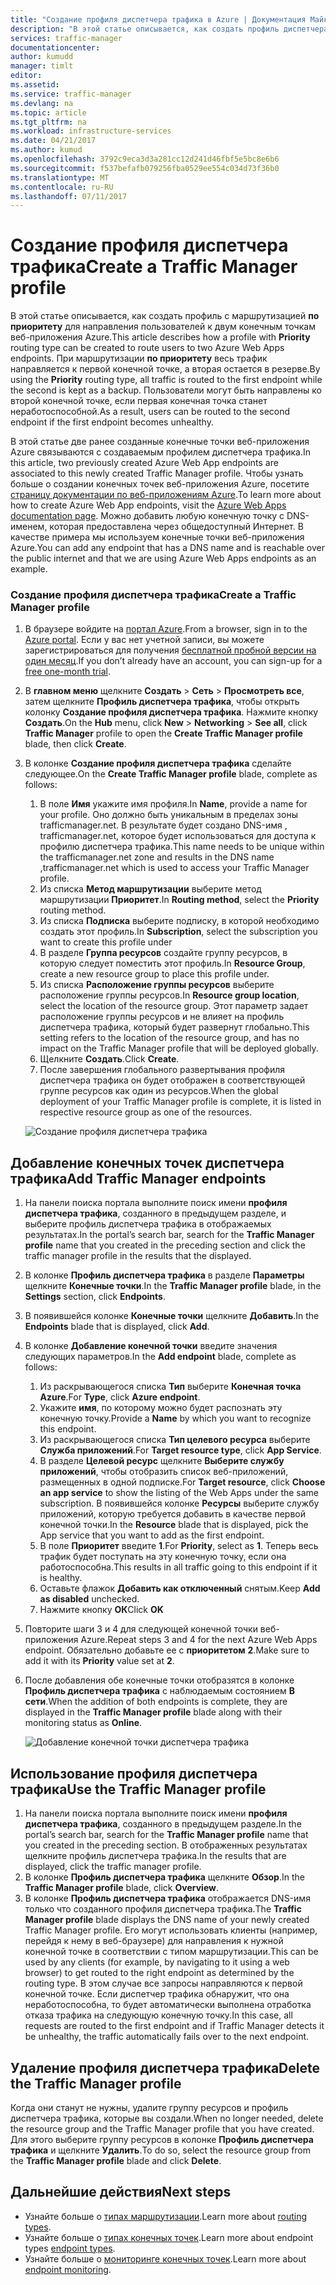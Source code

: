 ```yaml
---
title: "Создание профиля диспетчера трафика в Azure | Документация Майкрософт"
description: "В этой статье описывается, как создать профиль диспетчера трафика."
services: traffic-manager
documentationcenter: 
author: kumudd
manager: timlt
editor: 
ms.assetid: 
ms.service: traffic-manager
ms.devlang: na
ms.topic: article
ms.tgt_pltfrm: na
ms.workload: infrastructure-services
ms.date: 04/21/2017
ms.author: kumud
ms.openlocfilehash: 3792c9eca3d3a281cc12d241d46fbf5e5bc8e6b6
ms.sourcegitcommit: f537befafb079256fba0529ee554c034d73f36b0
ms.translationtype: MT
ms.contentlocale: ru-RU
ms.lasthandoff: 07/11/2017
---
```

# <a name="create-a-traffic-manager-profile"></a><span data-ttu-id="b9f0f-103">Создание профиля диспетчера трафика</span><span class="sxs-lookup"><span data-stu-id="b9f0f-103">Create a Traffic Manager profile</span></span>

<span data-ttu-id="b9f0f-104">В этой статье описывается, как создать профиль с маршрутизацией **по приоритету** для направления пользователей к двум конечным точкам веб-приложения Azure.</span><span class="sxs-lookup"><span data-stu-id="b9f0f-104">This article describes how a profile with **Priority** routing type can be created to route users to two Azure Web Apps endpoints.</span></span> <span data-ttu-id="b9f0f-105">При маршрутизации **по приоритету** весь трафик направляется к первой конечной точке, а вторая остается в резерве.</span><span class="sxs-lookup"><span data-stu-id="b9f0f-105">By using the **Priority** routing type, all traffic is routed to the first endpoint while the second is kept as a backup.</span></span> <span data-ttu-id="b9f0f-106">Пользователи могут быть направлены ко второй конечной точке, если первая конечная точка станет неработоспособной.</span><span class="sxs-lookup"><span data-stu-id="b9f0f-106">As a result, users can be routed to the second endpoint if the first endpoint becomes unhealthy.</span></span>

<span data-ttu-id="b9f0f-107">В этой статье две ранее созданные конечные точки веб-приложения Azure связываются с создаваемым профилем диспетчера трафика.</span><span class="sxs-lookup"><span data-stu-id="b9f0f-107">In this article, two previously created Azure Web App endpoints are associated to this newly created Traffic Manager profile.</span></span> <span data-ttu-id="b9f0f-108">Чтобы узнать больше о создании конечных точек веб-приложения Azure, посетите [страницу документации по веб-приложениям Azure](https://docs.microsoft.com/azure/app-service-web/).</span><span class="sxs-lookup"><span data-stu-id="b9f0f-108">To learn more about how to create Azure Web App endpoints, visit the [Azure Web Apps documentation page](https://docs.microsoft.com/azure/app-service-web/).</span></span> <span data-ttu-id="b9f0f-109">Можно добавить любую конечную точку с DNS-именем, которая предоставлена через общедоступный Интернет. В качестве примера мы используем конечные точки веб-приложения Azure.</span><span class="sxs-lookup"><span data-stu-id="b9f0f-109">You can add any endpoint that has a DNS name and is reachable over the public internet and that we are using Azure Web Apps endpoints as an example.</span></span>

### <a name="create-a-traffic-manager-profile"></a><span data-ttu-id="b9f0f-110">Создание профиля диспетчера трафика</span><span class="sxs-lookup"><span data-stu-id="b9f0f-110">Create a Traffic Manager profile</span></span>
1. <span data-ttu-id="b9f0f-111">В браузере войдите на [портал Azure](http://portal.azure.com).</span><span class="sxs-lookup"><span data-stu-id="b9f0f-111">From a browser, sign in to the [Azure portal](http://portal.azure.com).</span></span> <span data-ttu-id="b9f0f-112">Если у вас нет учетной записи, вы можете зарегистрироваться для получения [бесплатной пробной версии на один месяц](https://azure.microsoft.com/free/).</span><span class="sxs-lookup"><span data-stu-id="b9f0f-112">If you don’t already have an account, you can sign-up for a [free one-month trial](https://azure.microsoft.com/free/).</span></span> 
2. <span data-ttu-id="b9f0f-113">В **главном меню** щелкните **Создать** > **Сеть** > **Просмотреть все**, затем щелкните **Профиль диспетчера трафика**, чтобы открыть колонку **Создание профиля диспетчера трафика**. Нажмите кнопку **Создать**.</span><span class="sxs-lookup"><span data-stu-id="b9f0f-113">On the **Hub** menu, click **New** > **Networking** > **See all**, click **Traffic Manager** profile to open the **Create Traffic Manager profile** blade, then click **Create**.</span></span>
3. <span data-ttu-id="b9f0f-114">В колонке **Создание профиля диспетчера трафика** сделайте следующее.</span><span class="sxs-lookup"><span data-stu-id="b9f0f-114">On the **Create Traffic Manager profile** blade, complete as follows:</span></span>
    1. <span data-ttu-id="b9f0f-115">В поле **Имя** укажите имя профиля.</span><span class="sxs-lookup"><span data-stu-id="b9f0f-115">In **Name**, provide a name for your profile.</span></span> <span data-ttu-id="b9f0f-116">Оно должно быть уникальным в пределах зоны trafficmanager.net. В результате будет создано DNS-имя <name>, trafficmanager.net, которое будет использоваться для доступа к профилю диспетчера трафика.</span><span class="sxs-lookup"><span data-stu-id="b9f0f-116">This name needs to be unique within the trafficmanager.net zone and results in the DNS name <name>,trafficmanager.net which is used to access your Traffic Manager profile.</span></span>
    2. <span data-ttu-id="b9f0f-117">Из списка **Метод маршрутизации** выберите метод маршрутизации **Приоритет**.</span><span class="sxs-lookup"><span data-stu-id="b9f0f-117">In **Routing method**, select the **Priority** routing method.</span></span>
    3. <span data-ttu-id="b9f0f-118">Из списка **Подписка** выберите подписку, в которой необходимо создать этот профиль.</span><span class="sxs-lookup"><span data-stu-id="b9f0f-118">In **Subscription**, select the subscription you want to create this profile under</span></span>
    4. <span data-ttu-id="b9f0f-119">В разделе **Группа ресурсов** создайте группу ресурсов, в которую следует поместить этот профиль.</span><span class="sxs-lookup"><span data-stu-id="b9f0f-119">In **Resource Group**, create a new resource group to place this profile under.</span></span>
    5. <span data-ttu-id="b9f0f-120">Из списка **Расположение группы ресурсов** выберите расположение группы ресурсов.</span><span class="sxs-lookup"><span data-stu-id="b9f0f-120">In **Resource group location**, select the location of the resource group.</span></span> <span data-ttu-id="b9f0f-121">Этот параметр задает расположение группы ресурсов и не влияет на профиль диспетчера трафика, который будет развернут глобально.</span><span class="sxs-lookup"><span data-stu-id="b9f0f-121">This setting refers to the location of the resource group, and has no impact on the Traffic Manager profile that will be deployed globally.</span></span>
    6. <span data-ttu-id="b9f0f-122">Щелкните **Создать**.</span><span class="sxs-lookup"><span data-stu-id="b9f0f-122">Click **Create**.</span></span>
    7. <span data-ttu-id="b9f0f-123">После завершения глобального развертывания профиля диспетчера трафика он будет отображен в соответствующей группе ресурсов как один из ресурсов.</span><span class="sxs-lookup"><span data-stu-id="b9f0f-123">When the global deployment of your Traffic Manager profile is complete, it is listed in respective resource group as one of the resources.</span></span>

    ![Создание профиля диспетчера трафика](./media/traffic-manager-create-profile/Create-traffic-manager-profile.png)

## <a name="add-traffic-manager-endpoints"></a><span data-ttu-id="b9f0f-125">Добавление конечных точек диспетчера трафика</span><span class="sxs-lookup"><span data-stu-id="b9f0f-125">Add Traffic Manager endpoints</span></span>

1. <span data-ttu-id="b9f0f-126">На панели поиска портала выполните поиск имени **профиля диспетчера трафика**, созданного в предыдущем разделе, и выберите профиль диспетчера трафика в отображаемых результатах.</span><span class="sxs-lookup"><span data-stu-id="b9f0f-126">In the portal’s search bar, search for the **Traffic Manager profile** name that you created in the preceding section and click the traffic manager profile in the results that the displayed.</span></span>
2. <span data-ttu-id="b9f0f-127">В колонке **Профиль диспетчера трафика** в разделе **Параметры** щелкните **Конечные точки**.</span><span class="sxs-lookup"><span data-stu-id="b9f0f-127">In the **Traffic Manager profile** blade, in the **Settings** section, click **Endpoints**.</span></span>
3. <span data-ttu-id="b9f0f-128">В появившейся колонке **Конечные точки** щелкните **Добавить**.</span><span class="sxs-lookup"><span data-stu-id="b9f0f-128">In the **Endpoints** blade that is displayed, click **Add**.</span></span>
4. <span data-ttu-id="b9f0f-129">В колонке **Добавление конечной точки** введите значения следующих параметров.</span><span class="sxs-lookup"><span data-stu-id="b9f0f-129">In the **Add endpoint** blade, complete as follows:</span></span>
    1. <span data-ttu-id="b9f0f-130">Из раскрывающегося списка **Тип** выберите **Конечная точка Azure**.</span><span class="sxs-lookup"><span data-stu-id="b9f0f-130">For **Type**, click **Azure endpoint**.</span></span>
    2. <span data-ttu-id="b9f0f-131">Укажите **имя**, по которому можно будет распознать эту конечную точку.</span><span class="sxs-lookup"><span data-stu-id="b9f0f-131">Provide a **Name** by which you want to recognize this endpoint.</span></span>
    3. <span data-ttu-id="b9f0f-132">Из раскрывающегося списка **Тип целевого ресурса** выберите **Служба приложений**.</span><span class="sxs-lookup"><span data-stu-id="b9f0f-132">For **Target resource type**, click **App Service**.</span></span>
    4. <span data-ttu-id="b9f0f-133">В разделе **Целевой ресурс** щелкните **Выберите службу приложений**, чтобы отобразить список веб-приложений, размещенных в одной подписке.</span><span class="sxs-lookup"><span data-stu-id="b9f0f-133">For **Target resource**, click **Choose an app service** to show the listing of the Web Apps under the same subscription.</span></span> <span data-ttu-id="b9f0f-134">В появившейся колонке **Ресурсы** выберите службу приложений, которую требуется добавить в качестве первой конечной точки.</span><span class="sxs-lookup"><span data-stu-id="b9f0f-134">In the **Resource** blade that is displayed, pick the App service that you want to add as the first endpoint.</span></span>
    5. <span data-ttu-id="b9f0f-135">В поле **Приоритет** введите **1**.</span><span class="sxs-lookup"><span data-stu-id="b9f0f-135">For **Priority**, select as **1**.</span></span> <span data-ttu-id="b9f0f-136">Теперь весь трафик будет поступать на эту конечную точку, если она работоспособна.</span><span class="sxs-lookup"><span data-stu-id="b9f0f-136">This results in all traffic going to this endpoint if it is healthy.</span></span>
    6. <span data-ttu-id="b9f0f-137">Оставьте флажок **Добавить как отключенный** снятым.</span><span class="sxs-lookup"><span data-stu-id="b9f0f-137">Keep **Add as disabled** unchecked.</span></span>
    7. <span data-ttu-id="b9f0f-138">Нажмите кнопку **ОК**</span><span class="sxs-lookup"><span data-stu-id="b9f0f-138">Click **OK**</span></span>
5.  <span data-ttu-id="b9f0f-139">Повторите шаги 3 и 4 для следующей конечной точки веб-приложения Azure.</span><span class="sxs-lookup"><span data-stu-id="b9f0f-139">Repeat steps 3 and 4 for the next Azure Web Apps endpoint.</span></span> <span data-ttu-id="b9f0f-140">Обязательно добавьте ее с **приоритетом** **2**.</span><span class="sxs-lookup"><span data-stu-id="b9f0f-140">Make sure to add it with its **Priority** value set at **2**.</span></span>
6.  <span data-ttu-id="b9f0f-141">После добавления обе конечные точки отобразятся в колонке **Профиль диспетчера трафика** с наблюдаемым состоянием **В сети**.</span><span class="sxs-lookup"><span data-stu-id="b9f0f-141">When the addition of both endpoints is complete, they are displayed in the **Traffic Manager profile** blade along with their monitoring status as **Online**.</span></span>

    ![Добавление конечной точки диспетчера трафика](./media/traffic-manager-create-profile/add-traffic-manager-endpoint.png)

## <a name="use-the-traffic-manager-profile"></a><span data-ttu-id="b9f0f-143">Использование профиля диспетчера трафика</span><span class="sxs-lookup"><span data-stu-id="b9f0f-143">Use the Traffic Manager profile</span></span>
1.  <span data-ttu-id="b9f0f-144">На панели поиска портала выполните поиск имени **профиля диспетчера трафика**, созданного в предыдущем разделе.</span><span class="sxs-lookup"><span data-stu-id="b9f0f-144">In the portal’s search bar, search for the **Traffic Manager profile** name that you created in the preceding section.</span></span> <span data-ttu-id="b9f0f-145">В отображенных результатах щелкните профиль диспетчера трафика.</span><span class="sxs-lookup"><span data-stu-id="b9f0f-145">In the results that are displayed, click the traffic manager profile.</span></span>
2. <span data-ttu-id="b9f0f-146">В колонке **Профиль диспетчера трафика** щелкните **Обзор**.</span><span class="sxs-lookup"><span data-stu-id="b9f0f-146">In the **Traffic Manager profile** blade, click **Overview**.</span></span>
3. <span data-ttu-id="b9f0f-147">В колонке **Профиль диспетчера трафика** отображается DNS-имя только что созданного профиля диспетчера трафика.</span><span class="sxs-lookup"><span data-stu-id="b9f0f-147">The **Traffic Manager profile** blade displays the DNS name of your newly created Traffic Manager profile.</span></span> <span data-ttu-id="b9f0f-148">Его могут использовать клиенты (например, перейдя к нему в веб-браузере) для направления к нужной конечной точке в соответствии с типом маршрутизации.</span><span class="sxs-lookup"><span data-stu-id="b9f0f-148">This can be used by any clients (for example, by navigating to it using a web browser) to get routed to the right endpoint as determined by the routing type.</span></span> <span data-ttu-id="b9f0f-149">В этом случае все запросы направляются к первой конечной точке. Если диспетчер трафика обнаружит, что она неработоспособна, то будет автоматически выполнена отработка отказа трафика на следующую конечную точку.</span><span class="sxs-lookup"><span data-stu-id="b9f0f-149">In this case, all requests are routed to the first endpoint and if Traffic Manager detects it be unhealthy, the traffic automatically fails over to the next endpoint.</span></span>

## <a name="delete-the-traffic-manager-profile"></a><span data-ttu-id="b9f0f-150">Удаление профиля диспетчера трафика</span><span class="sxs-lookup"><span data-stu-id="b9f0f-150">Delete the Traffic Manager profile</span></span>
<span data-ttu-id="b9f0f-151">Когда они станут не нужны, удалите группу ресурсов и профиль диспетчера трафика, которые вы создали.</span><span class="sxs-lookup"><span data-stu-id="b9f0f-151">When no longer needed, delete the resource group and the Traffic Manager profile that you have created.</span></span> <span data-ttu-id="b9f0f-152">Для этого выберите группу ресурсов в колонке **Профиль диспетчера трафика** и щелкните **Удалить**.</span><span class="sxs-lookup"><span data-stu-id="b9f0f-152">To do so, select the resource group from the **Traffic Manager profile** blade and click **Delete**.</span></span>

## <a name="next-steps"></a><span data-ttu-id="b9f0f-153">Дальнейшие действия</span><span class="sxs-lookup"><span data-stu-id="b9f0f-153">Next steps</span></span>

- <span data-ttu-id="b9f0f-154">Узнайте больше о [типах маршрутизации](traffic-manager-routing-methods.md).</span><span class="sxs-lookup"><span data-stu-id="b9f0f-154">Learn more about [routing types](traffic-manager-routing-methods.md).</span></span>
- <span data-ttu-id="b9f0f-155">Узнайте больше о [типах конечных точек](traffic-manager-endpoint-types.md).</span><span class="sxs-lookup"><span data-stu-id="b9f0f-155">Learn more about endpoint types [endpoint types](traffic-manager-endpoint-types.md).</span></span>
- <span data-ttu-id="b9f0f-156">Узнайте больше о [мониторинге конечных точек](traffic-manager-monitoring.md).</span><span class="sxs-lookup"><span data-stu-id="b9f0f-156">Learn more about [endpoint monitoring](traffic-manager-monitoring.md).</span></span>



